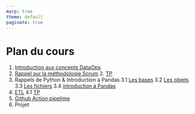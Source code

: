 ```yaml
---
marp: true
theme: default
paginate: true
---
```



# Plan du cours

1. [Introduction aux concepts DataOps](./introduction.html)
2. [Rappel sur la méthodologie Scrum](./scrum.html)
    2. [TP](./tp_scum.html)
3. Rappels de Python & Introduction à Pandas
    3.1 [Les bases](./rappel_python_les_bases.html)
    3.2 [Les objets](./rappel_python_objet.md)
    3.3 [Les fichiers](./rappel_python_file.md)
    3.4 [introduction à Pandas](./introduction_pandas.html)
4. [ETL](./etl.html)
    4.1 [TP](./tp_etl.html)
5. [Github Action pipelime](./githubaction.html)
6. Projet